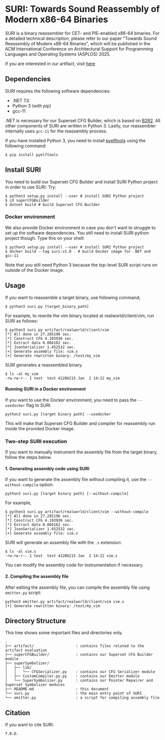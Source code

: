 # SURI: Towards Sound Reassembly of Modern x86-64 Binaries

SURI is a binary reassembler for CET- and PIE-enabled x86-64 binaries. For a
detailed technical description, please refer to our paper "Towards Sound
Reassembly of Modern x86-64 Binaries", which will be published in the ACM
International Conference on Architectural Support for Programming Languages and
Operating Systems (ASPLOS) 2025.

If you are interested in our artifact, visit [here](artifact/README.md)

## Dependencies

SURI requires the following software dependencies:

- .NET 7.0
- Python 3 (with pip)
- gcc-11

.NET is necessary for our Superset CFG Builder, which is based on
[B2R2](https://github.com/B2R2-org/B2R2). All other components of SURI are
written in Python 3. Lastly, our reassembler internally uses `gcc-11` for the
reassembly process.

If you have installed Python 3, you need to install
[pyelftools](https://github.com/eliben/pyelftools) using the following command:
```
$ pip install pyelftools
```


## Install SURI

You need to build our Superset CFG Builder and install SURI Python project in order to use SURI.
Try:
```
$ python3 setup.py install --user # install SURI Python project
$ cd superCFGBuilder
$ dotnet build # build Superset CFG Builder
```

### Docker environment

We also provide Docker environment in case you don't want to struggle to set up
the software dependencies. You still need to install SURI python project though.
Type this on your shell:
```
$ python3 setup.py install --user # install SURI Python project
$ docker build --tag suri:v1.0 . # build Docker image for .NET and gcc-11
```

Note that you still need Python 3 because the top-level SURI script runs on
outside of the Docker image.


## Usage

If you want to reassemble a target binary, use following command;
```
$ python3 suri.py [target_binary_path]
```

For example, to rewrite the vim binary located at realworld/client/vim, run SURI as follows:
```
$ python3 suri.py artifact/realworld/client/vim
[*] All done in 27.285196 sec.
[*] Construct CFG 4.193936 sec.
[*] Extract data 0.004162 sec.
[*] JsonSerializer 1.452532 sec.
[+] Generate assembly file: vim.s
[+] Generate rewritten binary: /test/my_vim
```

SURI generates a reassembled binary.
```
$ ls -al my_vim
-rw-rw-r-- 1 test  test 41286215 Jan  2 14:22 my_vim
```

#### Running SURI in a Docker environment

If you want to use the Docker environment, you need to pass the `--usedocker` flag to SURI.
```
python3 suri.py [target binary path] --usedocker
```

This will make that Superset CFG Builder and compiler for reassembly run inside the provided Docker image.

### Two-step SURI execution

If you want to manually instrument the assembly file from the target binary, follow the steps below.

#### 1. Generating assembly code using SURI

If you want to generate the assembly file without compiling it, use the `--without-compile` option:
```
python3 suri.py [target binary path] [--without-compile]
```

For example,
```
$ python3 suri.py artifact/realworld/client/vim --without-compile
[*] All done in 27.285196 sec.
[*] Construct CFG 4.193936 sec.
[*] Extract data 0.004162 sec.
[*] JsonSerializer 1.452532 sec.
[+] Generate assembly file: vim.s
```

SURI will generate an assembly file with the `.s` extension:
```
$ ls -al vim.s
-rw-rw-r-- 1 test  test 41286215 Jan  2 14:22 vim.s
```
You can modify the assembly code for instrumentation if necessary.

#### 2. Compiling the assembly file

After editing the assembly file, you can compile the assembly file using `emitter.py` script:
```
python3 emitter.py artifact/realworld/client/vim vim.s
[+] Generate rewritten binary: /test/my_vim
```

## Directory Structure

This tree shows some important files and directories only.

```
.
├── artifact/                   : contains files related to the artifact evaluation
├── superCFGBuilder/            : contains our Superset CFG Builder module
├── superSymbolizer/
│   ├── lib/
│   │   └── CFGSerializer.py    : contains our CFG Serializer module
│   ├── CustomCompiler.py.py    : contains our Emitter module
│   └── SuperSymbolizer.py      : contains our Pointer Repairer and Superset Symbolizer modules
├── README.md                   : this document
└── suri.py                     : the main entry point of SURI
└── emitter.py                  : a script for compiling assembly file
```

## Citation

If you want to cite SURI:
```
T.B.D.
```
